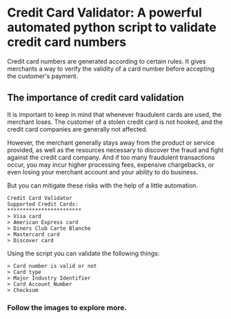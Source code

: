 
# Credit Card Validator: A powerful automated python script to validate credit card numbers 

Credit card numbers are generated according to certain rules. It gives merchants a way to verify the validity of a card number before accepting the customer's payment.

## The importance of credit card validation

It is important to keep in mind that whenever fraudulent cards are used, the merchant loses. The customer of a stolen credit card is not hooked, and the credit card companies are generally not affected.

However, the merchant generally stays away from the product or service provided, as well as the resources necessary to discover the fraud and fight against the credit card company. And if too many fraudulent transactions occur, you may incur higher processing fees, expensive chargebacks, or even losing your merchant account and your ability to do business.

But you can mitigate these risks with the help of a little automation.


```
Credit Card Validator
Supported Credit Cards:
************************
> Visa card
> American Express card
> Diners Club Carte Blanche
> Mastercard card
> Discover card
```

Using the script you can validate the following things:

```
> Card number is valid or not
> Card type
> Major Industry Identifier
> Card Account Number
> Checksum
```

### Follow the images to explore more.

